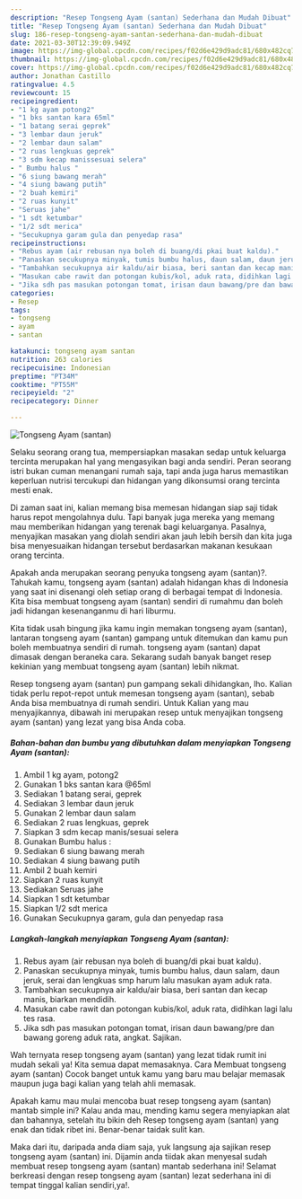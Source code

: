 ```yaml
---
description: "Resep Tongseng Ayam (santan) Sederhana dan Mudah Dibuat"
title: "Resep Tongseng Ayam (santan) Sederhana dan Mudah Dibuat"
slug: 186-resep-tongseng-ayam-santan-sederhana-dan-mudah-dibuat
date: 2021-03-30T12:39:09.949Z
image: https://img-global.cpcdn.com/recipes/f02d6e429d9adc81/680x482cq70/tongseng-ayam-santan-foto-resep-utama.jpg
thumbnail: https://img-global.cpcdn.com/recipes/f02d6e429d9adc81/680x482cq70/tongseng-ayam-santan-foto-resep-utama.jpg
cover: https://img-global.cpcdn.com/recipes/f02d6e429d9adc81/680x482cq70/tongseng-ayam-santan-foto-resep-utama.jpg
author: Jonathan Castillo
ratingvalue: 4.5
reviewcount: 15
recipeingredient:
- "1 kg ayam potong2"
- "1 bks santan kara 65ml"
- "1 batang serai geprek"
- "3 lembar daun jeruk"
- "2 lembar daun salam"
- "2 ruas lengkuas geprek"
- "3 sdm kecap manissesuai selera"
- " Bumbu halus "
- "6 siung bawang merah"
- "4 siung bawang putih"
- "2 buah kemiri"
- "2 ruas kunyit"
- "Seruas jahe"
- "1 sdt ketumbar"
- "1/2 sdt merica"
- "Secukupnya garam gula dan penyedap rasa"
recipeinstructions:
- "Rebus ayam (air rebusan nya boleh di buang/di pkai buat kaldu)."
- "Panaskan secukupnya minyak, tumis bumbu halus, daun salam, daun jeruk, serai dan lengkuas smp harum lalu masukan ayam aduk rata."
- "Tambahkan secukupnya air kaldu/air biasa, beri santan dan kecap manis, biarkan mendidih."
- "Masukan cabe rawit dan potongan kubis/kol, aduk rata, didihkan lagi lalu tes rasa."
- "Jika sdh pas masukan potongan tomat, irisan daun bawang/pre dan bawang goreng aduk rata, angkat. Sajikan."
categories:
- Resep
tags:
- tongseng
- ayam
- santan

katakunci: tongseng ayam santan 
nutrition: 263 calories
recipecuisine: Indonesian
preptime: "PT34M"
cooktime: "PT55M"
recipeyield: "2"
recipecategory: Dinner

---
```



![Tongseng Ayam (santan)](https://img-global.cpcdn.com/recipes/f02d6e429d9adc81/680x482cq70/tongseng-ayam-santan-foto-resep-utama.jpg)

Selaku seorang orang tua, mempersiapkan masakan sedap untuk keluarga tercinta merupakan hal yang mengasyikan bagi anda sendiri. Peran seorang istri bukan cuman menangani rumah saja, tapi anda juga harus memastikan keperluan nutrisi tercukupi dan hidangan yang dikonsumsi orang tercinta mesti enak.

Di zaman  saat ini, kalian memang bisa memesan hidangan siap saji tidak harus repot mengolahnya dulu. Tapi banyak juga mereka yang memang mau memberikan hidangan yang terenak bagi keluarganya. Pasalnya, menyajikan masakan yang diolah sendiri akan jauh lebih bersih dan kita juga bisa menyesuaikan hidangan tersebut berdasarkan makanan kesukaan orang tercinta. 



Apakah anda merupakan seorang penyuka tongseng ayam (santan)?. Tahukah kamu, tongseng ayam (santan) adalah hidangan khas di Indonesia yang saat ini disenangi oleh setiap orang di berbagai tempat di Indonesia. Kita bisa membuat tongseng ayam (santan) sendiri di rumahmu dan boleh jadi hidangan kesenanganmu di hari liburmu.

Kita tidak usah bingung jika kamu ingin memakan tongseng ayam (santan), lantaran tongseng ayam (santan) gampang untuk ditemukan dan kamu pun boleh membuatnya sendiri di rumah. tongseng ayam (santan) dapat dimasak dengan beraneka cara. Sekarang sudah banyak banget resep kekinian yang membuat tongseng ayam (santan) lebih nikmat.

Resep tongseng ayam (santan) pun gampang sekali dihidangkan, lho. Kalian tidak perlu repot-repot untuk memesan tongseng ayam (santan), sebab Anda bisa membuatnya di rumah sendiri. Untuk Kalian yang mau menyajikannya, dibawah ini merupakan resep untuk menyajikan tongseng ayam (santan) yang lezat yang bisa Anda coba.

<!--inarticleads1-->

##### Bahan-bahan dan bumbu yang dibutuhkan dalam menyiapkan Tongseng Ayam (santan):

1. Ambil 1 kg ayam, potong2
1. Gunakan 1 bks santan kara @65ml
1. Sediakan 1 batang serai, geprek
1. Sediakan 3 lembar daun jeruk
1. Gunakan 2 lembar daun salam
1. Sediakan 2 ruas lengkuas, geprek
1. Siapkan 3 sdm kecap manis/sesuai selera
1. Gunakan  Bumbu halus :
1. Sediakan 6 siung bawang merah
1. Sediakan 4 siung bawang putih
1. Ambil 2 buah kemiri
1. Siapkan 2 ruas kunyit
1. Sediakan Seruas jahe
1. Siapkan 1 sdt ketumbar
1. Siapkan 1/2 sdt merica
1. Gunakan Secukupnya garam, gula dan penyedap rasa




<!--inarticleads2-->

##### Langkah-langkah menyiapkan Tongseng Ayam (santan):

1. Rebus ayam (air rebusan nya boleh di buang/di pkai buat kaldu).
1. Panaskan secukupnya minyak, tumis bumbu halus, daun salam, daun jeruk, serai dan lengkuas smp harum lalu masukan ayam aduk rata.
1. Tambahkan secukupnya air kaldu/air biasa, beri santan dan kecap manis, biarkan mendidih.
1. Masukan cabe rawit dan potongan kubis/kol, aduk rata, didihkan lagi lalu tes rasa.
1. Jika sdh pas masukan potongan tomat, irisan daun bawang/pre dan bawang goreng aduk rata, angkat. Sajikan.




Wah ternyata resep tongseng ayam (santan) yang lezat tidak rumit ini mudah sekali ya! Kita semua dapat memasaknya. Cara Membuat tongseng ayam (santan) Cocok banget untuk kamu yang baru mau belajar memasak maupun juga bagi kalian yang telah ahli memasak.

Apakah kamu mau mulai mencoba buat resep tongseng ayam (santan) mantab simple ini? Kalau anda mau, mending kamu segera menyiapkan alat dan bahannya, setelah itu bikin deh Resep tongseng ayam (santan) yang enak dan tidak ribet ini. Benar-benar taidak sulit kan. 

Maka dari itu, daripada anda diam saja, yuk langsung aja sajikan resep tongseng ayam (santan) ini. Dijamin anda tiidak akan menyesal sudah membuat resep tongseng ayam (santan) mantab sederhana ini! Selamat berkreasi dengan resep tongseng ayam (santan) lezat sederhana ini di tempat tinggal kalian sendiri,ya!.

